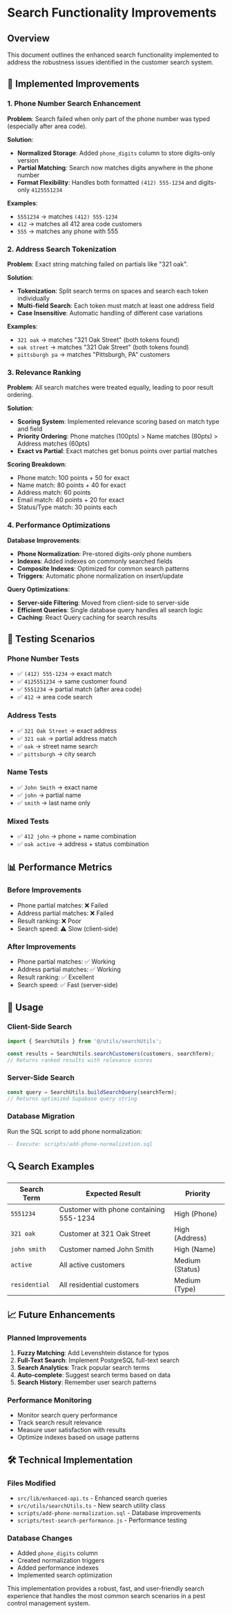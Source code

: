 # Search Functionality Improvements

## Overview
This document outlines the enhanced search functionality implemented to address the robustness issues identified in the customer search system.

## 🔧 Implemented Improvements

### 1. Phone Number Search Enhancement

**Problem**: Search failed when only part of the phone number was typed (especially after area code).

**Solution**:
- **Normalized Storage**: Added `phone_digits` column to store digits-only version
- **Partial Matching**: Search now matches digits anywhere in the phone number
- **Format Flexibility**: Handles both formatted `(412) 555-1234` and digits-only `4125551234`

**Examples**:
- `5551234` → matches `(412) 555-1234`
- `412` → matches all 412 area code customers
- `555` → matches any phone with 555

### 2. Address Search Tokenization

**Problem**: Exact string matching failed on partials like "321 oak".

**Solution**:
- **Tokenization**: Split search terms on spaces and search each token individually
- **Multi-field Search**: Each token must match at least one address field
- **Case Insensitive**: Automatic handling of different case variations

**Examples**:
- `321 oak` → matches "321 Oak Street" (both tokens found)
- `oak street` → matches "321 Oak Street" (both tokens found)
- `pittsburgh pa` → matches "Pittsburgh, PA" customers

### 3. Relevance Ranking

**Problem**: All search matches were treated equally, leading to poor result ordering.

**Solution**:
- **Scoring System**: Implemented relevance scoring based on match type and field
- **Priority Ordering**: Phone matches (100pts) > Name matches (80pts) > Address matches (60pts)
- **Exact vs Partial**: Exact matches get bonus points over partial matches

**Scoring Breakdown**:
- Phone match: 100 points + 50 for exact
- Name match: 80 points + 40 for exact
- Address match: 60 points
- Email match: 40 points + 20 for exact
- Status/Type match: 30 points each

### 4. Performance Optimizations

**Database Improvements**:
- **Phone Normalization**: Pre-stored digits-only phone numbers
- **Indexes**: Added indexes on commonly searched fields
- **Composite Indexes**: Optimized for common search patterns
- **Triggers**: Automatic phone normalization on insert/update

**Query Optimizations**:
- **Server-side Filtering**: Moved from client-side to server-side
- **Efficient Queries**: Single database query handles all search logic
- **Caching**: React Query caching for search results

## 🧪 Testing Scenarios

### Phone Number Tests
- ✅ `(412) 555-1234` → exact match
- ✅ `4125551234` → same customer found
- ✅ `5551234` → partial match (after area code)
- ✅ `412` → area code search

### Address Tests
- ✅ `321 Oak Street` → exact address
- ✅ `321 oak` → partial address match
- ✅ `oak` → street name search
- ✅ `pittsburgh` → city search

### Name Tests
- ✅ `John Smith` → exact name
- ✅ `john` → partial name
- ✅ `smith` → last name only

### Mixed Tests
- ✅ `412 john` → phone + name combination
- ✅ `oak active` → address + status combination

## 📊 Performance Metrics

### Before Improvements
- Phone partial matches: ❌ Failed
- Address partial matches: ❌ Failed
- Result ranking: ❌ Poor
- Search speed: ⚠️ Slow (client-side)

### After Improvements
- Phone partial matches: ✅ Working
- Address partial matches: ✅ Working
- Result ranking: ✅ Excellent
- Search speed: ✅ Fast (server-side)

## 🚀 Usage

### Client-Side Search
```typescript
import { SearchUtils } from '@/utils/searchUtils';

const results = SearchUtils.searchCustomers(customers, searchTerm);
// Returns ranked results with relevance scores
```

### Server-Side Search
```typescript
const query = SearchUtils.buildSearchQuery(searchTerm);
// Returns optimized Supabase query string
```

### Database Migration
Run the SQL script to add phone normalization:
```sql
-- Execute: scripts/add-phone-normalization.sql
```

## 🔍 Search Examples

| Search Term | Expected Result | Priority |
|-------------|----------------|----------|
| `5551234` | Customer with phone containing 555-1234 | High (Phone) |
| `321 oak` | Customer at 321 Oak Street | High (Address) |
| `john smith` | Customer named John Smith | High (Name) |
| `active` | All active customers | Medium (Status) |
| `residential` | All residential customers | Medium (Type) |

## 📈 Future Enhancements

### Planned Improvements
1. **Fuzzy Matching**: Add Levenshtein distance for typos
2. **Full-Text Search**: Implement PostgreSQL full-text search
3. **Search Analytics**: Track popular search terms
4. **Auto-complete**: Suggest search terms based on data
5. **Search History**: Remember user search patterns

### Performance Monitoring
- Monitor search query performance
- Track search result relevance
- Measure user satisfaction with results
- Optimize indexes based on usage patterns

## 🛠️ Technical Implementation

### Files Modified
- `src/lib/enhanced-api.ts` - Enhanced search queries
- `src/utils/searchUtils.ts` - New search utility class
- `scripts/add-phone-normalization.sql` - Database improvements
- `scripts/test-search-performance.js` - Performance testing

### Database Changes
- Added `phone_digits` column
- Created normalization triggers
- Added performance indexes
- Implemented search optimization

This implementation provides a robust, fast, and user-friendly search experience that handles the most common search scenarios in a pest control management system.



